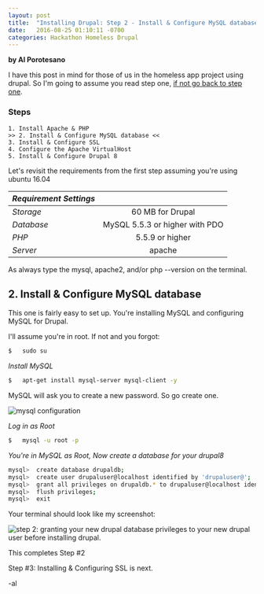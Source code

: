 ```yaml
---
layout: post
title:  "Installing Drupal: Step 2 - Install & Configure MySQL database"
date:   2016-08-25 01:10:11 -0700
categories: Hackathon Homeless Drupal
---
```

**by Al Porotesano**

I have this post in mind for those of us in the homeless app project using drupal. So I'm going to assume you read step one, [if not go back to step one](2016-08-21-Installing_Drupal_step1.markdown).

### Steps ###

	1. Install Apache & PHP
	>> 2. Install & Configure MySQL database <<
	3. Install & Configure SSL
	4. Configure the Apache VirtualHost
	5. Install & Configure Drupal 8

Let's revisit the requirements from the first step assuming you're using ubuntu 16.04

| *Requirement Settings*	|            |
|----------|:-------------:|
| *Storage* 	| 60 MB for Drupal |
| *Database*	| MySQL 5.5.3 or higher with PDO |
| *PHP* 		| 5.5.9 or higher |
| *Server* 		| apache |

As always type the mysql, apache2, and/or php --version on the terminal.

## 2. Install & Configure MySQL database ##

This one is fairly easy to set up. You're installing MySQL and configuring MySQL for Drupal.

I'll assume you're in root. If not and you forgot:

```sh
$ 	sudo su
```

*Install MySQL*

```sh
$ 	apt-get install mysql-server mysql-client -y
```

MySQL will ask you to create a new password. So go create one.

![mysql configuration](http://i.imgur.com/stjKaPV.png)

*Log in as Root*

```sh
$ 	mysql -u root -p
```

*You're in MySQL as Root, Now create a database for your drupal8*


```sh
mysql> 	create database drupaldb;
mysql> 	create user drupaluser@localhost identified by 'drupaluser@';
mysql> 	grant all privileges on drupaldb.* to drupaluser@localhost identified by 'drupaluser@';
mysql> 	flush privileges;
mysql> 	exit
```
Your terminal should look like my screenshot:

![step 2: granting your new drupal database privileges to your new drupal user before installing drupal.](http://i.imgur.com/uJA4qfE.png)

This completes Step #2

Step #3: Installing & Configuring SSL is next.

-al
